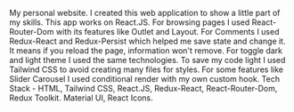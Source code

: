 My personal website.
I created this web application to show a little part of my skills. This app works on React.JS.
For browsing pages I used React-Router-Dom with its features like Outlet and Layout.
For Comments I used Redux-React and Redux-Persist which helped me save state and change it. It means if you reload the page,
information won't remove. For toggle dark and light theme I used the same technologies.
To save my code light I used Tailwind CSS to avoid creating many files for styles.
For some features like Slider Carousel I used conditional render with my own custom hook.
Tech Stack - HTML, Tailwind CSS, React.JS, Redux-React, React-Router-Dom, Redux Toolkit. Material UI, React Icons.
